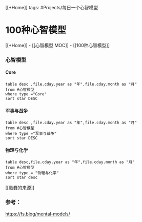 
[[+Home]]
tags: #Projects/每日一个心智模型 
# 100种心智模型
[[+Home]] - [[心智模型 MOC]] - [[100种心智模型]]
### 心智模型

#### Core
```dataview
table desc ,file.cday.year as "年",file.cday.month as "月" 
from #心智模型 
where type ="Core" 
sort star DESC
```


#### 军事与战争
```dataview
table desc ,file.cday.year as "年",file.cday.month as "月" 
from #心智模型 
where type ="军事与战争"
sort star DESC
```

#### 物理与化学
```dataview
table desc,file.cday.year as "年",file.cday.month as "月" 
from #心智模型 
where type = "物理与化学" 
sort star desc
```


[[愚蠢的来源]]



### 参考：
https://fs.blog/mental-models/